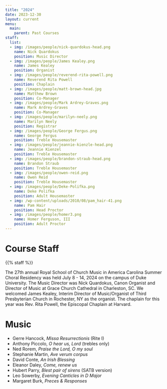 ```yaml
---
title: "2024"
date: 2023-12-30
layout: current
menu:
  main:
    parent: Past Courses
staff:
  list:
  - img: /images/people/nick-quardokus-head.png
    name: Nick Quardokus
    position: Music Director
  - img: /images/people/James Kealey.png
    name: James Kealey
    position: Organist
  - img: /images/people/reverend-rita-powell.png
    name: Reverend Rita Powell
    position: Chaplain
  - img: /images/people/matt-brown-head.jpg
    name: Matthew Brown
    position: Co-Manager
  - img: /images/people/Mark Ardrey-Graves.png
    name: Mark Ardrey-Graves
    position: Co-Manager
  - img: /images/people/marilyn-neely.png
    name: Marilyn Neely
    position: Registrar
  - img: /images/people/George Fergus.png
    name: George Fergus
    position: Treble Housemaster
  - img: /images/people/jeannie-kienzle-head.png
    name: Jeannie Kienzel
    position: Treble Housemaster
  - img: /images/people/brandon-straub-head.png
    name: Brandon Straub
    position: Treble Housemaster
  - img: /images/people/owen-reid.png
    name: Owen Reid
    position: Treble Housemaster
  - img: /images/people/Deke-Polifka.png
    name: Deke Polifka
    position: Adult Housemaster
  - img: /wp-content/uploads/2010/08/pam_hair-41.png
    name: Pam Hair
    position: Head Proctor
  - img: /images/people/homer3.png
    name: Homer Ferguson, III
    position: Adult Proctor
---
```


# Course Staff

{{% staff %}}

The 27th annual Royal School of Church Music in America Carolina Summer Choral
Residency was held July 8 - 14, 2024 on the campus of Duke University.
The Music Director was Nick Quardokus, Canon Organist and Director of Music at
Grace Church Cathedral in Charleston, SC.  We welcomed James Kealey, Interim
Director of Music/Organist of Third Presbyterian Church in Rochester, NY as
the organist.  The chaplain for this year was Rev. Rita Powell, the Episcopal
Chaplain at Harvard.

# Music

* Gerre Hancock, *Missa Resurrectionis* (Rite I)
* Anthony Piccolo, *O hear us, Lord* (trebles only)
* Ned Rorem, *Praise the Lord, O my soul*
* Stephanie Martin, *Ave verum corpus*
* David Conte, *An Irish Blessing*
* Eleanor Daley, *Come, renew us*
* Hubert Parry, *Blest pair of sirens* (SATB version)
* Leo Sowerby, *Evening Canticles in D Major*
* Margaret Burk, *Preces & Responses*
